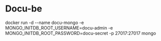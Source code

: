 # Docu-be

docker run -d --name docu-mongo -e MONGO_INITDB_ROOT_USERNAME=docu-admin -e MONGO_INITDB_ROOT_PASSWORD=docu-secret -p 27017:27017 mongo